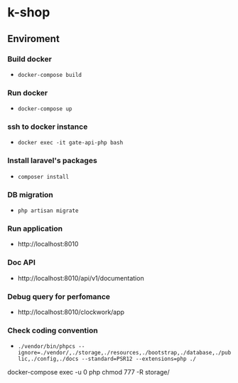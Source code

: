 # k-shop
## Enviroment
### Build docker
- `docker-compose build`
### Run docker
- `docker-compose up`
### ssh to docker instance
- `docker exec -it gate-api-php bash`
### Install laravel's packages
- `composer install`
### DB migration
- `php artisan migrate`
### Run application
- http://localhost:8010
### Doc API
- http://localhost:8010/api/v1/documentation
### Debug query for perfomance
- http://localhost:8010/clockwork/app
### Check coding convention
- `./vendor/bin/phpcs --ignore=./vendor/,./storage,./resources,./bootstrap,./database,./public,./config,./docs --standard=PSR12 --extensions=php ./`

docker-compose exec -u 0 php chmod 777 -R storage/
